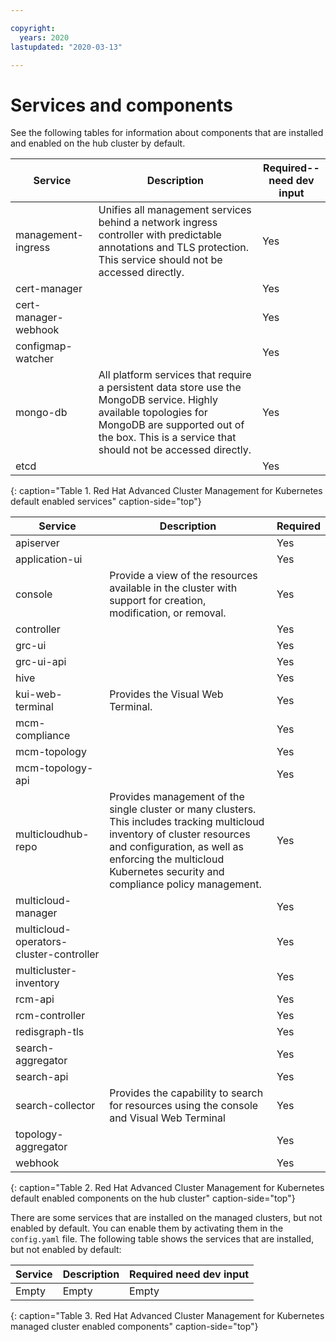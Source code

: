 ```yaml
---

copyright:
  years: 2020
lastupdated: "2020-03-13"

---
```



# Services and components

See the following tables for information about components that are installed and enabled on the hub cluster by default.

|Service|Description|Required--need dev input|
|--------|-----------|-------------------|
|management-ingress|Unifies all management services behind a network ingress controller with predictable annotations and TLS protection. This service should not be accessed directly.|Yes|
|cert-manager||Yes|
|cert-manager-webhook||Yes|
|configmap-watcher||Yes|
|mongo-db|All platform services that require a persistent data store use the MongoDB service. Highly available topologies for MongoDB are supported out of the box. This is a service that should not be accessed directly.|Yes|
|etcd||Yes|
{: caption="Table 1. Red Hat Advanced Cluster Management for Kubernetes default enabled services" caption-side="top"}

|Service|Description|Required|
|--------|-----------|---------------------|
|apiserver||Yes|
|application-ui||Yes|
|console|Provide a view of the resources available in the cluster with support for creation, modification, or removal.|Yes|
|controller||Yes|
|grc-ui||Yes|
|grc-ui-api||Yes|
|hive||Yes|
|kui-web-terminal|Provides the Visual Web Terminal.|Yes|
|mcm-compliance||Yes|
|mcm-topology||Yes|
|mcm-topology-api||Yes|
|multicloudhub-repo|Provides management of the single cluster or many clusters. This includes tracking multicloud inventory of cluster resources and configuration, as well as enforcing the multicloud Kubernetes security and compliance policy management.|Yes|
|multicloud-manager||Yes|
|multicloud-operators-cluster-controller||Yes|
|multicluster-inventory||Yes|
|rcm-api||Yes|
|rcm-controller||Yes|
|redisgraph-tls||Yes|
|search-aggregator||Yes|
|search-api||Yes|
|search-collector|Provides the capability to search for resources using the console and Visual Web Terminal |Yes|
|topology-aggregator||Yes|
|webhook||Yes|
{: caption="Table 2. Red Hat Advanced Cluster Management for Kubernetes default enabled components on the hub cluster" caption-side="top"}

There are some services that are installed on the managed clusters, but not enabled by default. You can enable them by activating them in the `config.yaml` file. The following table shows the services that are installed, but not enabled by default:

|Service|Description|Required need dev input|
|--------|-----------|-------------------|
|Empty|Empty|Empty|
{: caption="Table 3. Red Hat Advanced Cluster Management for Kubernetes managed cluster enabled components" caption-side="top"}
